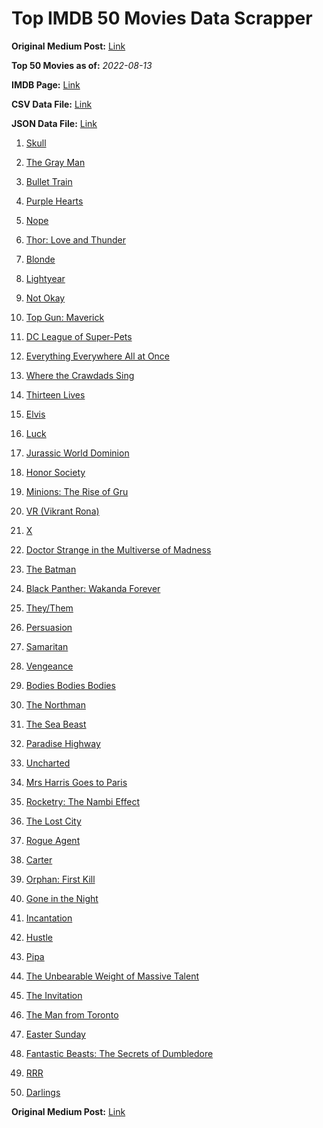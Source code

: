 # Top IMDB 50 Movies Data Scrapper

**Original Medium Post:** [Link](https://medium.com/@nishantsahoo/which-movie-should-i-watch-5c83a3c0f5b1) 

**Top 50 Movies as of:** _2022-08-13_

**IMDB Page:** [Link](http://www.imdb.com/search/title?release_date=2022,2022&title_type=feature)

**CSV Data File:** [Link](/Data/data.csv)

**JSON Data File:** [Link](/Data/data.json)

1. [Skull](https://www.imdb.com/title/tt11866324/?ref_=adv_li_tt)

2. [The Gray Man](https://www.imdb.com/title/tt1649418/?ref_=adv_li_tt)

3. [Bullet Train](https://www.imdb.com/title/tt12593682/?ref_=adv_li_tt)

4. [Purple Hearts](https://www.imdb.com/title/tt4614584/?ref_=adv_li_tt)

5. [Nope](https://www.imdb.com/title/tt10954984/?ref_=adv_li_tt)

6. [Thor: Love and Thunder](https://www.imdb.com/title/tt10648342/?ref_=adv_li_tt)

7. [Blonde](https://www.imdb.com/title/tt1655389/?ref_=adv_li_tt)

8. [Lightyear](https://www.imdb.com/title/tt10298810/?ref_=adv_li_tt)

9. [Not Okay](https://www.imdb.com/title/tt14814040/?ref_=adv_li_tt)

10. [Top Gun: Maverick](https://www.imdb.com/title/tt1745960/?ref_=adv_li_tt)

11. [DC League of Super-Pets](https://www.imdb.com/title/tt8912936/?ref_=adv_li_tt)

12. [Everything Everywhere All at Once](https://www.imdb.com/title/tt6710474/?ref_=adv_li_tt)

13. [Where the Crawdads Sing](https://www.imdb.com/title/tt9411972/?ref_=adv_li_tt)

14. [Thirteen Lives](https://www.imdb.com/title/tt12262116/?ref_=adv_li_tt)

15. [Elvis](https://www.imdb.com/title/tt3704428/?ref_=adv_li_tt)

16. [Luck](https://www.imdb.com/title/tt7214954/?ref_=adv_li_tt)

17. [Jurassic World Dominion](https://www.imdb.com/title/tt8041270/?ref_=adv_li_tt)

18. [Honor Society](https://www.imdb.com/title/tt16491324/?ref_=adv_li_tt)

19. [Minions: The Rise of Gru](https://www.imdb.com/title/tt5113044/?ref_=adv_li_tt)

20. [VR (Vikrant Rona)](https://www.imdb.com/title/tt12015102/?ref_=adv_li_tt)

21. [X](https://www.imdb.com/title/tt13560574/?ref_=adv_li_tt)

22. [Doctor Strange in the Multiverse of Madness](https://www.imdb.com/title/tt9419884/?ref_=adv_li_tt)

23. [The Batman](https://www.imdb.com/title/tt1877830/?ref_=adv_li_tt)

24. [Black Panther: Wakanda Forever](https://www.imdb.com/title/tt9114286/?ref_=adv_li_tt)

25. [They/Them](https://www.imdb.com/title/tt14502344/?ref_=adv_li_tt)

26. [Persuasion](https://www.imdb.com/title/tt13456318/?ref_=adv_li_tt)

27. [Samaritan](https://www.imdb.com/title/tt5500218/?ref_=adv_li_tt)

28. [Vengeance](https://www.imdb.com/title/tt11976532/?ref_=adv_li_tt)

29. [Bodies Bodies Bodies](https://www.imdb.com/title/tt8110652/?ref_=adv_li_tt)

30. [The Northman](https://www.imdb.com/title/tt11138512/?ref_=adv_li_tt)

31. [The Sea Beast](https://www.imdb.com/title/tt9288046/?ref_=adv_li_tt)

32. [Paradise Highway](https://www.imdb.com/title/tt7469828/?ref_=adv_li_tt)

33. [Uncharted](https://www.imdb.com/title/tt1464335/?ref_=adv_li_tt)

34. [Mrs Harris Goes to Paris](https://www.imdb.com/title/tt5151570/?ref_=adv_li_tt)

35. [Rocketry: The Nambi Effect](https://www.imdb.com/title/tt9263550/?ref_=adv_li_tt)

36. [The Lost City](https://www.imdb.com/title/tt13320622/?ref_=adv_li_tt)

37. [Rogue Agent](https://www.imdb.com/title/tt9731386/?ref_=adv_li_tt)

38. [Carter](https://www.imdb.com/title/tt21237030/?ref_=adv_li_tt)

39. [Orphan: First Kill](https://www.imdb.com/title/tt11851548/?ref_=adv_li_tt)

40. [Gone in the Night](https://www.imdb.com/title/tt15426294/?ref_=adv_li_tt)

41. [Incantation](https://www.imdb.com/title/tt18968540/?ref_=adv_li_tt)

42. [Hustle](https://www.imdb.com/title/tt8009428/?ref_=adv_li_tt)

43. [Pipa](https://www.imdb.com/title/tt15943258/?ref_=adv_li_tt)

44. [The Unbearable Weight of Massive Talent](https://www.imdb.com/title/tt11291274/?ref_=adv_li_tt)

45. [The Invitation](https://www.imdb.com/title/tt12873562/?ref_=adv_li_tt)

46. [The Man from Toronto](https://www.imdb.com/title/tt11671006/?ref_=adv_li_tt)

47. [Easter Sunday](https://www.imdb.com/title/tt11952606/?ref_=adv_li_tt)

48. [Fantastic Beasts: The Secrets of Dumbledore](https://www.imdb.com/title/tt4123432/?ref_=adv_li_tt)

49. [RRR](https://www.imdb.com/title/tt8178634/?ref_=adv_li_tt)

50. [Darlings](https://www.imdb.com/title/tt14152140/?ref_=adv_li_tt)

**Original Medium Post:** [Link](https://medium.com/@nishantsahoo/which-movie-should-i-watch-5c83a3c0f5b1) 
